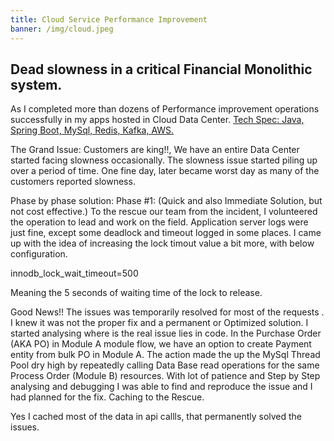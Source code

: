 ```yaml
---
title: Cloud Service Performance Improvement
banner: /img/cloud.jpeg
---
```


<h2>Dead slowness in a critical Financial Monolithic system. </h2>

As I completed more than dozens of Performance improvement operations successfully in my apps hosted in Cloud Data Center. 
<u>Tech Spec: Java, Spring Boot, MySql, Redis, Kafka, AWS.</u>

The Grand Issue:
Customers are king!!, We have an entire Data Center started facing slowness occasionally. The slowness issue started piling up over a period of time. One fine day, later became worst day as many of the customers reported slowness.

Phase by phase solution:
Phase #1: (Quick and also Immediate Solution, but not cost effective.)
To the rescue our team from the incident, I volunteered the operation to lead and work on the field. Application server logs were just fine, except some deadlock and timeout logged in some places. I came up with the idea of increasing the lock timout value a bit more, with below configuration.

innodb_lock_wait_timeout=500

Meaning the 5 seconds of waiting time of the lock to release.

Good News!! The issues was temporarily resolved for most of the requests . I knew it was not the proper fix and a permanent or Optimized solution. I started analysing where is the real issue lies in code. In the Purchase Order (AKA PO) in Module A module flow, we have an option to create Payment entity from bulk PO in Module A. The action made the up the MySql Thread Pool dry high by repeatedly calling Data Base read operations for the same Process Order (Module B) resources.
With lot of patience and Step by Step analysing and debugging I was able to find and reproduce the issue and I had planned for the fix. Caching to the Rescue.

Yes I cached most of the data in api callls, that permanently solved the issues. 